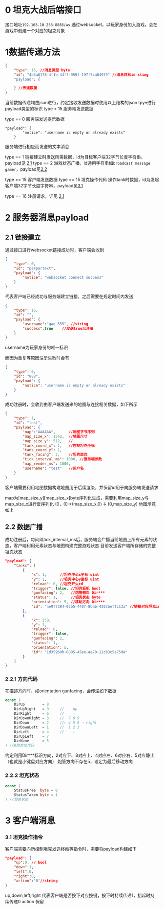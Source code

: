 # 0 坦克大战后端接口
接口地址```192.168.10.233:8888/ws```
通过websocket，以玩家身份加入游戏，会在游戏中创建一个对应的坦克对象
# 1数据传递方法
```json
{
    "type": 15, //消息类型 byte
    "id": "4e3a8178-4f1b-44ff-959f-197f7ca84979" //消息目标id sting
    "payload": {

    } //传递数据
}
```
当前数据传递均由json进行，约定接收发送数据时使用以上结构的json
tpye进行payload类型的标识
type < 15 服务端发送数据

type == 0 服务端发送提示数据
```
"payload": {
        "notice": "username is empty or already exists"
    }
```
服务端进行相应而发送的文本消息

type == 1 链接建立时发送所需数据，id为目标客户端32字节长度字符串，payload见 [2.1](#21-链接建立)
type == 2 游戏状态广播，id通用字符串如```broadcast message gamer```，payload见[2.2](#22-数据广播)

type >= 15 客户端发送数据
type == 15 坦克操作代码 操作tank时数据，id为发起客户端32字节长度字符串，payload见[3.1](#31-坦克操作指令)

type == 16 注册请求，详见 [2.1](#21-链接建立)

# 2 服务器消息payload
## 2.1 链接建立
通过接口进行websocket链接成功时，客户端会收到
```json
{
    "type": 0,
    "id": "perpartext",
    "payload": {
        "notice": "websocket connect success"
    }
}
```
代表客户端已经成功与服务端建立链接，之后需要在规定时间内发送
```json
{
    "type": 16,
    "id": "",
    "payload": {
        "username":"qaq_555", //string
        "success":true    //发送true以注册
    }
}
```
username为玩家身份的唯一标识

而因为重复等原因注册失败时会有
```json
{
    "type": 0,
    "id": "888",
    "payload": {
        "notice": "username is empty or already exists"
    }
}
```
成功注册时，会收到由客户端发送来的地图与连接相关数据，如下所示
```json
{
    "type": 1,
    "id": "test",
    "payload": {
        "map":"AAAAAA",      //地图字节序列
        "map_size_x": 1542,  //地图尺寸
        "map_size_y": 512,   //
        "tank_coord_x": 1,   //控制坦克坐标
        "tank_coord_y": 1,
        "tank_facing": 2,    //坦克面向
        "tick_interval_ms": 1000, //服务端参数
        "map_render_ms": 1000,
        "username": "test"   //用户名
    }
}
```
客户端需要利用地图数据构建地图用于后续渲染，并保留id用于向服务端发送请求

map为[map_size_y][map_size_x]byte序列化生成，需要利用map_size_y与map_size_x进行反序列化
 (0，0)→(map_size_x,0)
   ↓
 (0,map_size_y)
 地图示意如上

## 2.2 数据广播
成功注册后，每间隔tick_interval_ms后，服务端会广播当前地图上所有元素的状态，客户端利用元素状态与地图构建完整游戏状态
目前发送客户端所存储的完整坦克状态
```json
"payload": {
    "tanks": [
        {
            "x": 1,      //坦克中心x坐标 uint
            "y": 1,      //坦克中心y坐标 uint
            "reload": 0, //坦克开火cd
            "trigger": false, //坦克扳机 bool
            "gunfacing": 2,   //炮管朝向 Dir***
            "status": 1,      //坦克状态 byte 
            "orientation": 5, //移动方向 Dir***
            "id": "ae9f7384-02b5-4407-8bab-4203beffc13a" //链接对应坦克id
        },
        {
            "x": 250,
            "y": 1,
            "reload": 0,
            "trigger": false,
            "gunfacing": 2,
            "status": 1,
            "orientation": 5,
            "id": "1d35960b-0885-45ee-ae70-12cb3c5a75da"
        }
    ]
}
```
### 2.2.1 方向代码
在描述方向时，如orientation gunfacing，会传递如下数据
```go
const (
	DirUp        = 8
	DirUpRight   = 9     //    up
	DirRight     = 6     //    ↑ 
	DirDownRight = 3     //  7 8 9
	DirDown      = 2     //← 4 5 6 → right
	DirDownLeft  = 1     //  1 2 3
	DirLeft      = 4     //    ↓
	DirUpLeft    = 7
	DirNone      = 5
) //8向方位代码
```
约定利用Dir***标识方向，2对应下、8对应上、4对应左、6对应右、5对应静止
（也就是小键盘对应方向）
炮管方向不存在5，设定为最后移动方向
### 2.2.2 坦克状态
```go
const (
	StatusFree  byte = 0
	StatusTaken byte = 1
) //坦克状态
```
# 3 客户端消息

### 3.1 坦克操作指令
客户端需要向所控制坦克发送移动等指令时，需要将payload构建如下
```json
"payload": {
    "up":0, // bool
    "down":1,
    "left":0,
    "right":0,
    "action":"0"//string
}
```
up,down,left,right 代表客户端是否按下对应按键，按下时持续传递1，抬起时持续传递0
action 保留





